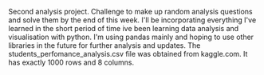 Second analysis project.
Challenge to make up random analysis questions and solve them by the end of this week.
I'll be incorporating everything I've learned in the short period of time ive been learning data analysis and visualisation with python.
I'm using pandas mainly and hoping to use other libraries in the future for further analysis and updates.
The students_perfomance_analysis.csv file was obtained from kaggle.com. It has exactly 1000 rows and 8 columns.
